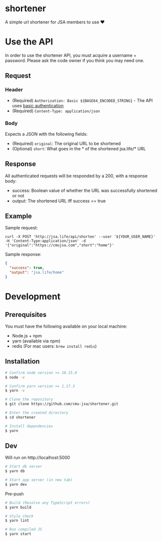 # shortener
A simple url shortener for JSA members to use ♥️

# Use the API

In order to use the shortener API, you must acquire a username + password.
Please ask the code owner if you think you may need one.

## Request

### Header

- (Required) `Authorization: Basic ${BASE64_ENCODED_STRING}` - The API uses [basic authentication](https://developer.mozilla.org/en-US/docs/Web/HTTP/Authentication)
- (Required) `Content-Type: application/json`

### Body

Expects a JSON with the following fields:

- (Required) `original`: The original URL to be shortened
- (Optional) `short`: What goes in the * of the shortened jsa.life/* URL

## Response

All authenticated requests will be responded by a 200, with a response body:

- success: Boolean value of whether the URL was successfully shortened or not
- output: The shortened URL iff success == true

## Example

Sample request:
```
curl -X POST 'http://jsa.life/api/shorten' --user '${YOUR_USER_NAME}' -H 'Content-Type:application/json' -d '{"original":"https://cmujsa.com","short":"home"}'
```

Sample response:
```json
{
  "success": true,
  "output": "jsa.life/home"
}
```

# Development

## Prerequisites

You must have the following available on your local machine:
- Node.js + npm
- yarn (available via npm)
- redis (For mac users: `brew install redis`)

## Installation

```sh
# Confirm node version >= 10.15.0
$ node -v

# Confirm yarn version >= 1.17.3
$ yarn -v

# Clone the repository
$ git clone https://github.com/cmu-jsa/shortener.git

# Enter the created directory
$ cd shortener

# Install dependencies
$ yarn
```

## Dev

Will run on http://localhost:5000

```sh
# Start db server
$ yarn db

# Start app server (in new tab)
$ yarn dev
```

Pre-push

```sh
# Build (Resolve any TypeScript errors)
$ yarn build

# Style check
$ yarn lint

# Run compiled JS
$ yarn start
```
